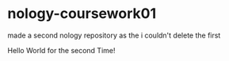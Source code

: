 # nology-coursework01
made a second nology repository as the i couldn't delete the first

Hello World for the second Time!

